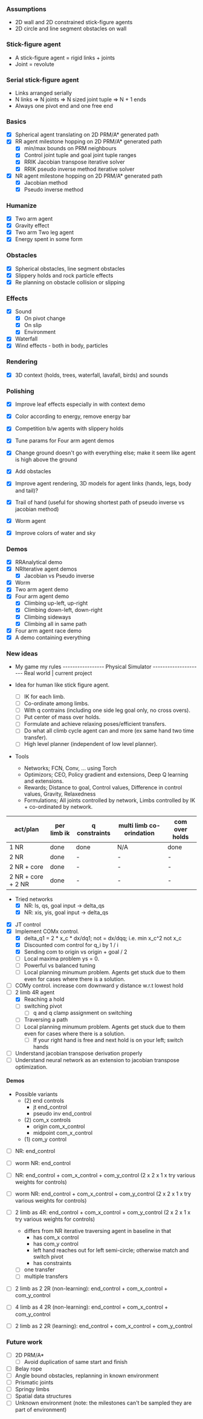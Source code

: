 ### Assumptions
- 2D wall and 2D constrained stick-figure agents
- 2D circle and line segment obstacles on wall

### Stick-figure agent
- A stick-figure agent = rigid links + joints
- Joint = revolute

### Serial stick-figure agent
- Links arranged serially
- N links => N joints => N sized joint tuple => N + 1 ends
- Always one pivot end and one free end

### Basics
- [x] Spherical agent translating on 2D PRM/A* generated path
- [x] RR agent milestone hopping on 2D PRM/A* generated path
    - [x] min/max bounds on PRM neighbours
    - [x] Control joint tuple and goal joint tuple ranges
    - [x] RRIK Jacobian transpose iterative solver
    - [x] RRIK pseudo inverse method iterative solver
- [x] NR agent milestone hopping on 2D PRM/A\* generated path
    - [x] Jacobian method
    - [x] Pseudo inverse method

### Humanize
- [x] Two arm agent
- [x] Gravity effect
- [x] Two arm Two leg agent
- [x] Energy spent in some form

### Obstacles
- [x] Spherical obstacles, line segment obstacles
- [x] Slippery holds and rock particle effects
- [x] Re planning on obstacle collision or slipping

### Effects
- [x] Sound
  - [x] On pivot change
  - [x] On slip
  - [x] Environment
- [x] Waterfall
- [x] Wind effects - both in body, particles

### Rendering
- [x] 3D context (holds, trees, waterfall, lavafall, birds) and sounds

### Polishing
- [x] Improve leaf effects especially in with context demo
- [x] Color according to energy, remove energy bar
- [x] Competition b/w agents with slippery holds
- [x] Tune params for Four arm agent demos

- [x] Change ground doesn't go with everything else; make it seem like agent is high above the ground
- [x] Add obstacles
- [x] Improve agent rendering, 3D models for agent links (hands, legs, body and tail)?

- [x] Trail of hand (useful for showing shortest path of pseudo inverse vs jacobian method)
- [x] Worm agent
- [x] Improve colors of water and sky

### Demos
- [x] RRAnalytical demo
- [x] NRIterative agent demos
    - [x] Jacobian vs Pseudo inverse
- [x] Worm
- [x] Two arm agent demo
- [x] Four arm agent demo
    - [x] Climbing up-left, up-right
    - [x] Climbing down-left, down-right
    - [x] Climbing sideways
    - [x] Climbing all in same path
- [x] Four arm agent race demo
- [x] A demo containing everything

### New ideas
- My game my rules ----------------- Physical Simulator --------------------- Real world
                        |
                current project

- Idea for human like stick figure agent.
    - [ ] IK for each limb.
    - [ ] Co-ordinate among limbs.
    - [ ] With q contrains (including one side leg goal only, no cross overs).
    - [ ] Put center of mass over holds.
    - [ ] Formulate and achieve relaxing poses/efficient transfers.
    - [ ] Do what all climb cycle agent can and more (ex same hand two time transfer).
    - [ ] High level planner (independent of low level planner).

- Tools
    - Networks; FCN, Conv, ... using Torch
    - Optimizors; CEO, Policy gradient and extensions, Deep Q learning and extensions.
    - Rewards; Distance to goal, Control values, Difference in control values, Gravity, Relaxedness
    - Formulations; All joints controlled by network, Limbs controlled by IK + co-ordinated by network.

| act/plan           | per limb ik | q constraints | multi limb co-orindation | com over holds |
| ---                | ---         | ---           | ---                      | ---            |
| 1 NR               | done        | done          | N/A                      | done           |
| 2 NR               | done        | -             | -                        | -              |
| 2 NR + core        | done        | -             | -                        | -              |
| 2 NR + core + 2 NR | done        | -             | -                        | -              |

- Tried networks
    - [x] NR: ls, qs, goal input -> delta_qs
    - [x] NR: xis, yis, goal input -> delta_qs
- [x] JT control
- [x] Implement COMx control.
    - [x] delta_q1 = 2 * x_c * dx/dq1; not = dx/dqq; i.e. min x_c^2 not x_c
    - [x] Discounted com control for q_i by 1 / i
    - [x] Sending com to origin vs origin + goal / 2
    - [ ] Local maxima problem ys = 0.
    - [ ] Powerful vs balanced tuning
    - [ ] Local planning minumum problem. Agents get stuck due to them even for cases where there is a solution.
- [ ] COMy control. increase com downward y distance w.r.t lowest hold
- [ ] 2 limb 4R agent
    - [x] Reaching a hold
    - [ ] switching pivot
        - [ ] q and q clamp assignment on switching
    - [ ] Traversing a path
    - [ ] Local planning minumum problem. Agents get stuck due to them even for cases where there is a solution.
        - [ ] If your right hand is free and next hold is on your left; switch hands
- [ ] Understand jacobian transpose derivation properly
- [ ] Understand neural network as an extension to jacobian transpose optimization.

#### Demos
- Possible variants
    - (2) end controls
        - jt end_control
        - pseudo inv end_control
    - (2) com_x controls
        - origin com_x_control
        - midpoint com_x_control
    - (1) com_y control

- [ ] NR: end_control
- [ ] worm NR: end_control

- [ ] NR: end_control + com_x_control + com_y_control (2 x 2 x 1 x try various weights for controls)
- [ ] worm NR: end_control + com_x_control + com_y_control (2 x 2 x 1 x try various weights for controls)

- [ ] 2 limb as 4R: end_control + com_x_control + com_y_control (2 x 2 x 1 x try various weights for controls)
    - differs from NR iterative traversing agent in baseline in that
        - has com_x control
        - has com_y control
        - left hand reaches out for left semi-circle; otherwise match and switch pivot
        - has constraints
    - [ ] one transfer
    - [ ] multiple transfers

- [ ] 2 limb as 2 2R (non-learning): end_control + com_x_control + com_y_control

- [ ] 4 limb as 4 2R (non-learning): end_control + com_x_control + com_y_control

- [ ] 2 limb as 2 2R (learning): end_control + com_x_control + com_y_control

### Future work
- [ ] 2D PRM/A\*
    - [ ] Avoid duplication of same start and finish
- [ ] Belay rope
- [ ] Angle bound obstacles, replanning in known environment
- [ ] Prismatic joints
- [ ] Springy limbs
- [ ] Spatial data structures
- [ ] Unknown environment (note: the milestones can't be sampled they are part of environment)
